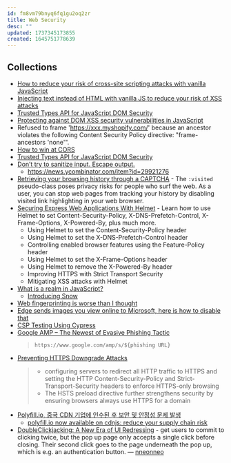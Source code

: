 ```yaml
---
id: fm8vm79bnyq6fq1gu2oq2zr
title: Web Security
desc: ""
updated: 1737345173855
created: 1645751778639
---
```


## Collections

- [How to reduce your risk of cross-site scripting attacks with vanilla JavaScript](https://gomakethings.com/how-to-reduce-your-risk-of-cross-site-scripting-attacks-with-vanilla-javascript/)
- [Injecting text instead of HTML with vanilla JS to reduce your risk of XSS attacks](https://gomakethings.com/injecting-text-instead-of-html-with-vanilla-js-to-reduce-your-risk-of-xss-attacks/)
- [Trusted Types API for JavaScript DOM Security](https://blog.bitsrc.io/trusted-types-api-for-javascript-dom-security-fcdafa927e73)
- [Protecting against DOM XSS security vulnerabilities in JavaScript](https://www.hacksplaining.com/prevention/xss-dom)
- Refused to frame 'https://xxx.myshopify.com/' because an ancestor violates the following Content Security Policy directive: "frame-ancestors 'none'".
- [How to win at CORS](https://jakearchibald.com/2021/cors/)
- [Trusted Types API for JavaScript DOM Security](https://blog.bitsrc.io/trusted-types-api-for-javascript-dom-security-fcdafa927e73)
- [Don’t try to sanitize input. Escape output.](https://benhoyt.com/writings/dont-sanitize-do-escape/)
  - https://news.ycombinator.com/item?id=29921276
- [Retrieving your browsing history through a CAPTCHA](https://varun.ch/history) - The `:visited` pseudo-class poses privacy risks for people who surf the web. As a user, you can stop web pages from tracking your history by disabling visited link highlighting in your web browser.
- [Securing Express Web Applications With Helmet](https://blog.bitsrc.io/securing-express-web-applications-with-helmet-3ef98b3c4a8e) - Learn how to use Helmet to set Content-Security-Policy, X-DNS-Prefetch-Control, X-Frame-Options, X-Powered-By, plus much more.
  - Using Helmet to set the Content-Security-Policy header
  - Using Helmet to set the X-DNS-Prefetch-Control header
  - Controlling enabled browser features using the Feature-Policy header
  - Using Helmet to set the X-Frame-Options header
  - Using Helmet to remove the X-Powered-By header
  - Improving HTTPS with Strict Transport Security
  - Mitigating XSS attacks with Helmet
- [What is a realm in JavaScript?](https://weizman.github.io/page-what-is-a-realm-in-js/)
  - [Introducing Snow](https://github.com/lavamoat/snow/wiki/Introducing-Snow)
- [Web fingerprinting is worse than I thought](https://www.bitestring.com/posts/2023-03-19-web-fingerprinting-is-worse-than-I-thought.html)
- [Edge sends images you view online to Microsoft, here is how to disable that](https://www.neowin.net/news/edge-sends-images-you-view-online-to-microsoft-here-is-how-to-disable-that/)
- [CSP Testing Using Cypress](https://glebbahmutov.com/blog/csp-testing-using-cypress/)
- [Google AMP – The Newest of Evasive Phishing Tactic](https://cofense.com/blog/google-amp-the-newest-of-evasive-phishing-tactic/)
  > `https://www.google.com/amp/s/${phishing URL}`
- [Preventing HTTPS Downgrade Attacks](https://auth0.com/blog/preventing-https-downgrade-attacks/)
  > - configuring servers to redirect all HTTP traffic to HTTPS and setting the HTTP Content-Security-Policy and Strict-Transport-Security headers to enforce HTTPS-only browsing
  > - The HSTS preload directive further strengthens security by ensuring browsers always use HTTPS for a domain
- [Polyfill.io, 중국 CDN 기업에 인수된 후 보안 및 안정성 문제 발생](https://x.com/hmartapp/status/1796729141309673554)
  - [polyfill.io now available on cdnjs: reduce your supply chain risk](https://blog.cloudflare.com/polyfill-io-now-available-on-cdnjs-reduce-your-supply-chain-risk)
- [DoubleClickjacking: A New Era of UI Redressing](https://www.paulosyibelo.com/2024/12/doubleclickjacking-what.html) - get users to commit to clicking twice, but the pop up page only accepts a single click before closing. Their second click goes to the page underneath the pop up, which is e.g. an authentication button. — [nneonneo](https://news.ycombinator.com/item?id=42746553)
